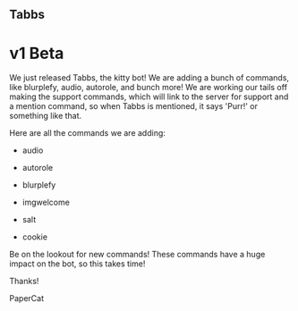 ## Tabbs

# v1 Beta
We just released Tabbs, the kitty bot! We are adding a bunch of commands, like blurplefy, audio, autorole, and bunch more! We are working our tails off making the support commands, which will link to the server for support and a mention command, so when Tabbs is mentioned, it says 'Purr!' or something like that.

Here are all the commands we are adding:

- audio

- autorole

- blurplefy

- imgwelcome

- salt

- cookie

Be on the lookout for new commands! These commands have a huge impact on the bot, so this takes time! 

Thanks!

PaperCat
